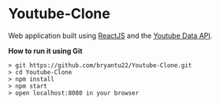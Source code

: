 # Youtube-Clone
Web application built using [ReactJS](https://reactjs.org/) and the [Youtube Data API](https://developers.google.com/youtube/v3/).

**How to run it using Git**

```
> git https://github.com/bryantu22/Youtube-Clone.git
> cd Youtube-Clone
> npm install
> npm start
> open localhost:8080 in your browser
```
